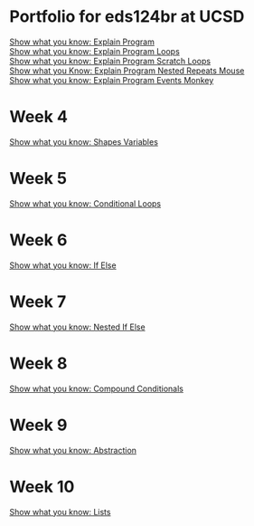 # Portfolio for eds124br at UCSD
[Show what you know: Explain Program](https://youtu.be/jmfJQ1qT-1s)<br>
[Show what you know: Explain Program Loops](https://www.youtube.com/watch?v=VFdwm4OYlcI)<br>
[Show what you know: Explain Program Scratch Loops](https://youtu.be/XxCXNO2hQDY)<br>
[Show what you Know: Explain Program Nested Repeats Mouse](https://youtu.be/iYySejJrir8)<br>
[Show what you know: Explain Program Events Monkey](https://youtu.be/23IM8vcHfr8)<br>
# Week 4
[Show what you know: Shapes Variables](https://www.youtube.com/watch?v=sprCJ3QNKtM)<br>

# Week 5
[Show what you know: Conditional Loops](https://youtu.be/bLi6s7L1SKA)<br>

# Week 6
[Show what you know: If Else](https://www.youtube.com/watch?v=sE_UyYv6WM0)<br>

# Week 7
[Show what you know: Nested If Else](https://youtu.be/Ms1Rc4aC0Lg)<br>

# Week 8
[Show what you know: Compound Conditionals](https://youtu.be/khFqky9AV-Q)<br>

# Week 9
[Show what you know: Abstraction](https://youtu.be/VBpqNeS_3Y8)<br>

# Week 10
[Show what you know: Lists](https://youtu.be/rZ535cfoPP0)<br>
